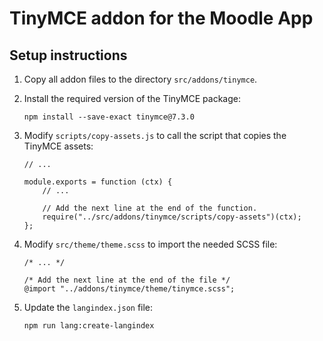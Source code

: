 TinyMCE addon for the Moodle App
================================

Setup instructions
------------------

1. Copy all addon files to the directory `src/addons/tinymce`.

2. Install the required version of the TinyMCE package:
    ```
    npm install --save-exact tinymce@7.3.0
    ```

3. Modify `scripts/copy-assets.js` to call the script that copies the TinyMCE assets:
    ```
    // ...

    module.exports = function (ctx) {
        // ...

        // Add the next line at the end of the function.
        require("../src/addons/tinymce/scripts/copy-assets")(ctx);
    };
    ```

4. Modify `src/theme/theme.scss` to import the needed SCSS file:
    ```
    /* ... */

    /* Add the next line at the end of the file */
    @import "../addons/tinymce/theme/tinymce.scss";
    ```

5. Update the `langindex.json` file:
    ```
    npm run lang:create-langindex
    ```
